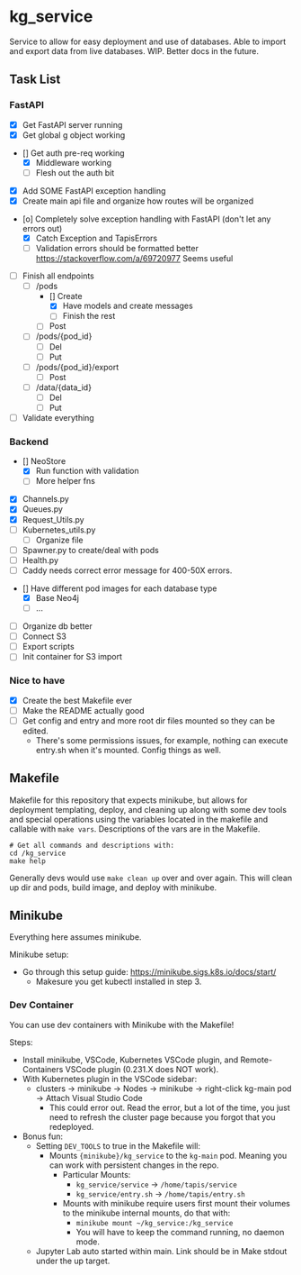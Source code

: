 # kg_service
Service to allow for easy deployment and use of databases. Able to import and export data from live databases. WIP. Better docs in the future.


## Task List
### FastAPI
- [X] Get FastAPI server running
- [X] Get global g object working
- [] Get auth pre-req working
	- [X] Middleware working
	- [ ] Flesh out the auth bit
- [X] Add SOME FastAPI exception handling
- [X] Create main api file and organize how routes will be organized
- [o] Completely solve exception handling with FastAPI (don't let any errors out)
	- [X] Catch Exception and TapisErrors 
 	- [ ] Validation errors should be formatted better https://stackoverflow.com/a/69720977 Seems useful
- [ ] Finish all endpoints
 	- [ ] /pods
		- [] Create
			- [X] Have models and create messages
			- [ ] Finish the rest
		- [ ] Post
 	- [ ] /pods/{pod_id}
		- [ ] Del
		- [ ] Put
 	- [ ] /pods/{pod_id}/export
		- [ ] Post
 	- [ ] /data/{data_id}
		- [ ] Del
		- [ ] Put
- [ ] 	Validate everything
### Backend
- [] NeoStore
	- [X] Run function with validation
	- [ ] More helper fns
- [X] Channels.py
- [X] Queues.py
- [X] Request_Utils.py
- [ ] Kubernetes_utils.py
	- [ ] Organize file
- [ ] Spawner.py to create/deal with pods
- [ ] Health.py
- [ ] Caddy needs correct error message for 400-50X errors.
- [] Have different pod images for each database type
	- [X] Base Neo4j
	- [ ] ...
- [ ] Organize db better
- [ ] Connect S3
- [ ] Export scripts
- [ ] Init container for S3 import
### Nice to have
- [X] Create the best Makefile ever
- [ ] Make the README actually good
- [ ] Get config and entry and more root dir files mounted so they can be edited.
	- There's some permissions issues, for example, nothing can execute entry.sh when it's mounted. Config things as well.



## Makefile

Makefile for this repository that expects minikube, but allows for deployment templating, deploy, and cleaning up along with some dev tools and special operations using the variables located in the makefile and callable with `make vars`. Descriptions of the vars are in the Makefile.

```
# Get all commands and descriptions with:
cd /kg_service
make help
```

Generally devs would use `make clean up` over and over again. This will clean up dir and pods, build image, and deploy with minikube.

## Minikube

Everything here assumes minikube.

Minikube setup:
- Go through this setup guide: https://minikube.sigs.k8s.io/docs/start/
  - Makesure you get kubectl installed in step 3.

### Dev Container
You can use dev containers with Minikube with the Makefile!

Steps:
- Install minikube, VSCode, Kubernetes VSCode plugin, and Remote-Containers VSCode plugin (0.231.X does NOT work).
- With Kubernetes plugin in the VSCode sidebar:
  - clusters -> minikube -> Nodes -> minikube -> right-click kg-main pod -> Attach Visual Studio Code
    - This could error out. Read the error, but a lot of the time, you just need to refresh the cluster page because you forgot that you redeployed.
- Bonus fun:
  - Setting `DEV_TOOLS` to true in the Makefile will:
    - Mounts `{minikube}/kg_service` to the `kg-main` pod. Meaning you can work with persistent changes in the repo.
      - Particular Mounts:
        - `kg_service/service` -> `/home/tapis/service`
        - `kg_service/entry.sh` -> `/home/tapis/entry.sh`
      - Mounts with minikube require users first mount their volumes to the minikube internal mounts, do that with:
        - `minikube mount ~/kg_service:/kg_service`
        - You will have to keep the command running, no daemon mode.
  - Jupyter Lab auto started within main. Link should be in Make stdout under the up target.
